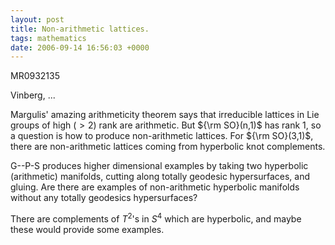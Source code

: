 ```yaml
---
layout: post
title: Non-arithmetic lattices.
tags: mathematics
date: 2006-09-14 16:56:03 +0000
---
```


MR0932135

Vinberg, ...

Margulis' amazing arithmeticity theorem says that irreducible lattices in Lie groups of high ($>2$) rank are arithmetic.  But ${\rm SO}(n,1)$ has rank 1, so a question is how to produce non-arithmetic lattices.  For ${\rm SO}(3,1)$, there are non-arithmetic lattices coming from hyperbolic knot complements.

G--P-S produces higher dimensional examples by taking two hyperbolic (arithmetic) manifolds, cutting along totally geodesic hypersurfaces, and gluing.  Are there are examples of non-arithmetic hyperbolic manifolds without any totally geodesics hypersurfaces?

There are complements of $T^2$'s in $S^4$ which are hyperbolic, and maybe these would provide some examples.

